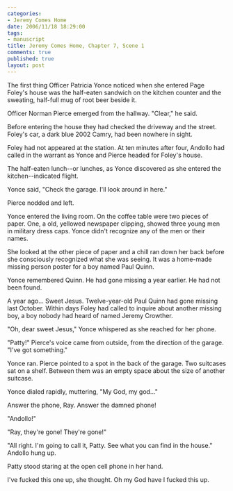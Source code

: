 ```yaml
--- 
categories: 
- Jeremy Comes Home
date: 2006/11/18 18:29:00
tags: 
- manuscript
title: Jeremy Comes Home, Chapter 7, Scene 1
comments: true
published: true
layout: post
---
```


The first thing Officer Patricia Yonce noticed when she entered Page Foley's house was the half-eaten sandwich on the kitchen counter and the sweating, half-full mug of root beer beside it.

Officer Norman Pierce emerged from the hallway.  "Clear," he said.

Before entering the house they had checked the driveway and the street.  Foley's car, a dark blue 2002 Camry, had been nowhere in sight.

Foley had not appeared at the station.  At ten minutes after four, Andollo had called in the warrant as Yonce and Pierce headed for Foley's house.

The half-eaten lunch--or lunches, as Yonce discovered as she entered the kitchen--indicated flight.

Yonce said, "Check the garage.  I'll look around in here."

Pierce nodded and left.

Yonce entered the living room.  On the coffee table were two pieces of paper.  One, a old, yellowed newspaper clipping, showed three young men in military dress caps.  Yonce didn't recognize any of the men or their names.

She looked at the other piece of paper and a chill ran down her back before she consciously recognized what she was seeing.  It was a home-made missing person poster for a boy named Paul Quinn.

Yonce remembered Quinn.  He had gone missing a year earlier.  He had not been found.

A year ago...  Sweet Jesus.  Twelve-year-old Paul Quinn had gone missing last October.  Within days Foley had called to inquire about another missing boy, a boy nobody had heard of named Jeremy Crowther.

"Oh, dear sweet Jesus," Yonce whispered as she reached for her phone.

"Patty!" Pierce's voice came from outside, from the direction of the garage.  "I've got something."

Yonce ran.  Pierce pointed to a spot in the back of the garage.  Two suitcases sat on a shelf.  Between them was an empty space about the size of another suitcase.

Yonce dialed rapidly, muttering, "My God, my god..."

Answer the phone, Ray.  Answer the damned phone!

"Andollo!"

"Ray, they're gone!  They're gone!"

"All right.  I'm going to call it, Patty.  See what you can find in the house."  Andollo hung up.

Patty stood staring at the open cell phone in her hand.

I've fucked this one up, she thought.  Oh my God have I fucked this up.
